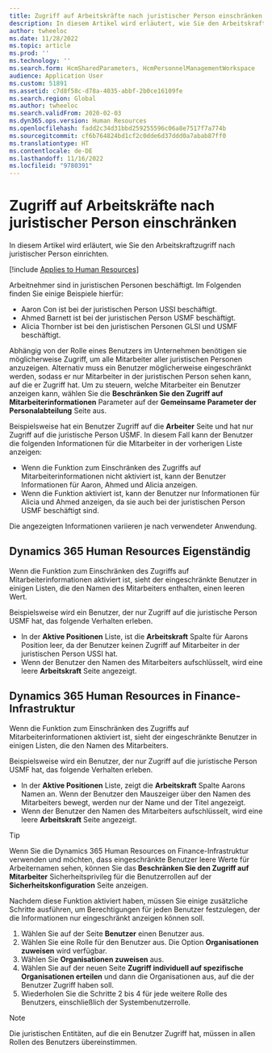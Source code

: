 ```yaml
---
title: Zugriff auf Arbeitskräfte nach juristischer Person einschränken
description: In diesem Artikel wird erläutert, wie Sie den Arbeitskraftzugriff nach juristischer Person einrichten.
author: twheeloc
ms.date: 11/28/2022
ms.topic: article
ms.prod: ''
ms.technology: ''
ms.search.form: HcmSharedParameters, HcmPersonnelManagementWorkspace
audience: Application User
ms.custom: 51891
ms.assetid: c7d8f58c-d78a-4035-abbf-2b0ce16109fe
ms.search.region: Global
ms.author: twheeloc
ms.search.validFrom: 2020-02-03
ms.dyn365.ops.version: Human Resources
ms.openlocfilehash: fadd2c34d31bbd259255596c06a8e7517f7a774b
ms.sourcegitcommit: cf6b764824bd1cf2c0dde6d37ddd0a7abab87ff0
ms.translationtype: HT
ms.contentlocale: de-DE
ms.lasthandoff: 11/16/2022
ms.locfileid: "9780391"
---
```

# <a name="restrict-access-to-workers-by-legal-entity"></a>Zugriff auf Arbeitskräfte nach juristischer Person einschränken

In diesem Artikel wird erläutert, wie Sie den Arbeitskraftzugriff nach juristischer Person einrichten.

[!include [Applies to Human Resources](../includes/applies-to-hr.md)]

Arbeitnehmer sind in juristischen Personen beschäftigt. Im Folgenden finden Sie einige Beispiele hierfür:

- Aaron Con ist bei der juristischen Person USSI beschäftigt.
- Ahmed Barnett ist bei der juristischen Person USMF beschäftigt.
- Alicia Thornber ist bei den juristischen Personen GLSI und USMF beschäftigt.

Abhängig von der Rolle eines Benutzers im Unternehmen benötigen sie möglicherweise Zugriff, um alle Mitarbeiter aller juristischen Personen anzuzeigen. Alternativ muss ein Benutzer möglicherweise eingeschränkt werden, sodass er nur Mitarbeiter in der juristischen Person sehen kann, auf die er Zugriff hat. Um zu steuern, welche Mitarbeiter ein Benutzer anzeigen kann, wählen Sie die **Beschränken Sie den Zugriff auf Mitarbeiterinformationen** Parameter auf der **Gemeinsame Parameter der Personalabteilung** Seite aus.

Beispielsweise hat ein Benutzer Zugriff auf die **Arbeiter** Seite und hat nur Zugriff auf die juristische Person USMF. In diesem Fall kann der Benutzer die folgenden Informationen für die Mitarbeiter in der vorherigen Liste anzeigen:

- Wenn die Funktion zum Einschränken des Zugriffs auf Mitarbeiterinformationen nicht aktiviert ist, kann der Benutzer Informationen für Aaron, Ahmed und Alicia anzeigen.
- Wenn die Funktion aktiviert ist, kann der Benutzer nur Informationen für Alicia und Ahmed anzeigen, da sie auch bei der juristischen Person USMF beschäftigt sind.

Die angezeigten Informationen variieren je nach verwendeter Anwendung.

## <a name="dynamics-365-human-resources-stand-alone"></a>Dynamics 365 Human Resources Eigenständig

Wenn die Funktion zum Einschränken des Zugriffs auf Mitarbeiterinformationen aktiviert ist, sieht der eingeschränkte Benutzer in einigen Listen, die den Namen des Mitarbeiters enthalten, einen leeren Wert.

Beispielsweise wird ein Benutzer, der nur Zugriff auf die juristische Person USMF hat, das folgende Verhalten erleben.

- In der **Aktive Positionen** Liste, ist die **Arbeitskraft** Spalte für Aarons Position leer, da der Benutzer keinen Zugriff auf Mitarbeiter in der juristischen Person USSI hat.
- Wenn der Benutzer den Namen des Mitarbeiters aufschlüsselt, wird eine leere **Arbeitskraft** Seite angezeigt.

## <a name="dynamics-365-human-resources-on-finance-infrastructure"></a>Dynamics 365 Human Resources in Finance-Infrastruktur

Wenn die Funktion zum Einschränken des Zugriffs auf Mitarbeiterinformationen aktiviert ist, sieht der eingeschränkte Benutzer in einigen Listen, die den Namen des Mitarbeiters.

Beispielsweise wird ein Benutzer, der nur Zugriff auf die juristische Person USMF hat, das folgende Verhalten erleben.

- In der **Aktive Positionen** Liste, zeigt die **Arbeitskraft** Spalte Aarons Namen an. Wenn der Benutzer den Mauszeiger über den Namen des Mitarbeiters bewegt, werden nur der Name und der Titel angezeigt.
- Wenn der Benutzer den Namen des Mitarbeiters aufschlüsselt, wird eine leere **Arbeitskraft** Seite angezeigt.

> [!TIP]
> Wenn Sie die Dynamics 365 Human Resources on Finance-Infrastruktur verwenden und möchten, dass eingeschränkte Benutzer leere Werte für Arbeiternamen sehen, können Sie das **Beschränken Sie den Zugriff auf Mitarbeiter** Sicherheitsprivileg für die Benutzerrollen auf der **Sicherheitskonfiguration** Seite anzeigen.

Nachdem diese Funktion aktiviert haben, müssen Sie einige zusätzliche Schritte ausführen, um Berechtigungen für jeden Benutzer festzulegen, der die Informationen nur eingeschränkt anzeigen können soll.

1. Wählen Sie auf der Seite **Benutzer** einen Benutzer aus.
2. Wählen Sie eine Rolle für den Benutzer aus. Die Option **Organisationen zuweisen** wird verfügbar.
3. Wählen Sie **Organisationen zuweisen** aus.
4. Wählen Sie auf der neuen Seite **Zugriff individuell auf spezifische Organisationen erteilen** und dann die Organisationen aus, auf die der Benutzer Zugriff haben soll.
5. Wiederholen Sie die Schritte 2 bis 4 für jede weitere Rolle des Benutzers, einschließlich der Systembenutzerrolle.

> [!NOTE]
> Die juristischen Entitäten, auf die ein Benutzer Zugriff hat, müssen in allen Rollen des Benutzers übereinstimmen.
